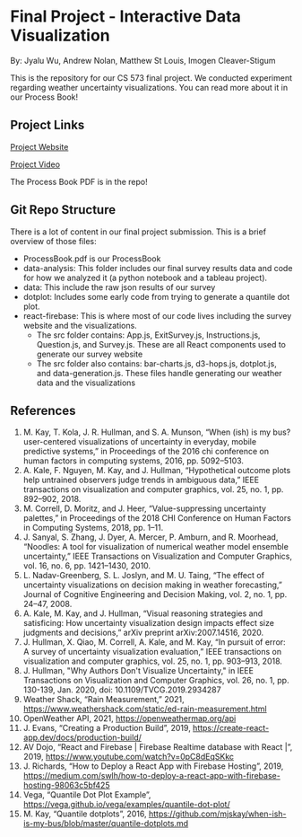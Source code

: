 Final Project - Interactive Data Visualization  
===
By: Jyalu Wu, Andrew Nolan, Matthew St Louis, Imogen Cleaver-Stigum

This is the repository for our CS 573 final project. We conducted experiment regarding weather uncertainty visualizations. You can read more about it in our Process Book!


Project Links
---

[Project Website](https://cs573-finalproject.web.app/)

[Project Video]( https://www.youtube.com/watch?v=pXo9WaOtt0o)

The Process Book PDF is in the repo!

Git Repo Structure
---
There is a lot of content in our final project submission. This is a brief overview of those files:

- ProcessBook.pdf is our ProcessBook
- data-analysis: This folder includes our final survey results data and code for how we analyzed it (a python notebook and a tableau project).
- data: This include the raw json results of our survey
- dotplot: Includes some early code from trying to generate a quantile dot plot.
- react-firebase: This is where most of our code lives including the survey website and the visualizations.
    - The src folder contains: App.js, ExitSurvey.js, Instructions.js, Question.js, and Survey.js. These are all React components used to generate our survey website
    - The src folder also contains: bar-charts.js, d3-hops.js, dotplot.js, and data-generation.js. These files handle generating our weather data and the visualizations



References
---
1. M. Kay, T. Kola, J. R. Hullman, and S. A. Munson, “When (ish) is my bus? user-centered  visualizations  of  uncertainty  in  everyday,  mobile  predictive systems,”  in Proceedings  of  the  2016  chi  conference  on  human  factors  in computing systems, 2016, pp. 5092–5103.
2. A. Kale, F. Nguyen, M. Kay, and J. Hullman, “Hypothetical outcome plots help untrained observers judge trends in ambiguous data,” IEEE  transactions  on  visualization  and  computer  graphics,  vol.  25,  no.  1,  pp.  892–902, 2018.
3. M. Correll, D. Moritz, and J. Heer, “Value-suppressing uncertainty palettes,” in Proceedings of the 2018 CHI Conference on Human Factors in Computing Systems, 2018, pp. 1–11.
4. J.  Sanyal,  S.  Zhang,  J.  Dyer,  A.  Mercer,  P.  Amburn,  and  R.  Moorhead, “Noodles:   A  tool  for  visualization  of  numerical  weather  model  ensemble uncertainty,” IEEE Transactions on Visualization and Computer Graphics, vol. 16, no. 6, pp. 1421–1430, 2010.
5. L. Nadav-Greenberg, S. L. Joslyn, and M. U. Taing, “The effect of uncertainty visualizations on decision making in weather forecasting,” Journal of Cognitive Engineering and Decision Making, vol. 2, no. 1, pp. 24–47, 2008.
6. A. Kale, M. Kay, and J. Hullman, “Visual reasoning strategies and satisficing:  How uncertainty visualization design impacts effect size judgments and decisions,” arXiv preprint arXiv:2007.14516, 2020.
7. J. Hullman, X. Qiao, M. Correll, A. Kale, and M. Kay, “In pursuit of error: A  survey  of  uncertainty  visualization  evaluation,” IEEE  transactions  on visualization and computer graphics, vol. 25, no. 1, pp. 903–913, 2018.
8. J. Hullman, "Why Authors Don't Visualize Uncertainty," in IEEE Transactions on Visualization and Computer Graphics, vol. 26, no. 1, pp. 130-139, Jan. 2020, doi: 10.1109/TVCG.2019.2934287
9. Weather Shack, “Rain Measurement,” 2021, https://www.weathershack.com/static/ed-rain-measurement.html 
10. OpenWeather API, 2021, https://openweathermap.org/api 
11. J. Evans, “Creating a Production Build”, 2019, https://create-react-app.dev/docs/production-build/
12. AV Dojo, “React and Firebase | Firebase Realtime database with React |”, 2019, https://www.youtube.com/watch?v=0pC8dEqSKkc
13. J. Richards, “How to Deploy a React App with Firebase Hosting”, 2019, https://medium.com/swlh/how-to-deploy-a-react-app-with-firebase-hosting-98063c5bf425
14. Vega, “Quantile Dot Plot Example”, https://vega.github.io/vega/examples/quantile-dot-plot/
15. M. Kay, “Quantile dotplots”, 2016, https://github.com/mjskay/when-ish-is-my-bus/blob/master/quantile-dotplots.md
